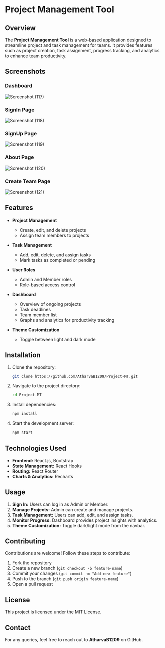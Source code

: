 # Project Management Tool

## Overview
The **Project Management Tool** is a web-based application designed to streamline project and task management for teams. It provides features such as project creation, task assignment, progress tracking, and analytics to enhance team productivity.

## Screenshots
### Dashboard
![Screenshot (117)](https://github.com/user-attachments/assets/853d0b65-617c-4cb2-9cca-e747d945a010)

### SignIn Page
![Screenshot (118)](https://github.com/user-attachments/assets/a0beda84-31e9-4c36-a7ee-aadb39bff22e)

### SignUp Page
![Screenshot (119)](https://github.com/user-attachments/assets/295bf760-c988-4c2f-a0c2-9aa7511207f7)

### About Page
![Screenshot (120)](https://github.com/user-attachments/assets/65adef2c-31c6-410f-8d4e-7c619953bed4)

### Create Team Page
![Screenshot (121)](https://github.com/user-attachments/assets/5abb2ce0-cde3-4eaf-bea7-4939a0098d7a)

## Features
- **Project Management**
  - Create, edit, and delete projects
  - Assign team members to projects
  
- **Task Management**
  - Add, edit, delete, and assign tasks
  - Mark tasks as completed or pending
  
- **User Roles**
  - Admin and Member roles
  - Role-based access control
  
- **Dashboard**
  - Overview of ongoing projects
  - Task deadlines
  - Team member list
  - Graphs and analytics for productivity tracking

- **Theme Customization**
  - Toggle between light and dark mode

## Installation
1. Clone the repository:
   ```sh
   git clone https://github.com/AtharvaB1209/Project-MT.git
   ```
2. Navigate to the project directory:
   ```sh
   cd Project-MT
   ```
3. Install dependencies:
   ```sh
   npm install
   ```
4. Start the development server:
   ```sh
   npm start
   ```

## Technologies Used
- **Frontend:** React.js, Bootstrap
- **State Management:** React Hooks
- **Routing:** React Router
- **Charts & Analytics:** Recharts

## Usage
1. **Sign In:** Users can log in as Admin or Member.
2. **Manage Projects:** Admin can create and manage projects.
3. **Task Management:** Users can add, edit, and assign tasks.
4. **Monitor Progress:** Dashboard provides project insights with analytics.
5. **Theme Customization:** Toggle dark/light mode from the navbar.

## Contributing
Contributions are welcome! Follow these steps to contribute:
1. Fork the repository
2. Create a new branch (`git checkout -b feature-name`)
3. Commit your changes (`git commit -m "Add new feature"`)
4. Push to the branch (`git push origin feature-name`)
5. Open a pull request

## License
This project is licensed under the MIT License.

## Contact
For any queries, feel free to reach out to **AtharvaB1209** on GitHub.




